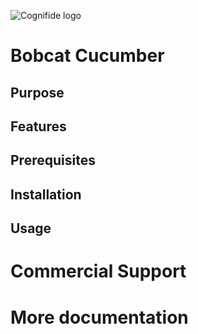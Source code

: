 ![Cognifide logo](http://cognifide.github.io/images/cognifide-logo.png)

# Bobcat Cucumber

## Purpose

## Features

## Prerequisites

## Installation

## Usage

# Commercial Support

# More documentation

